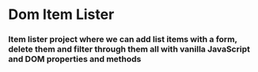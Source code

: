 # Dom Item Lister

### Item lister project where we can add list items with a form, delete them and filter through them all with vanilla JavaScript and DOM properties and methods
